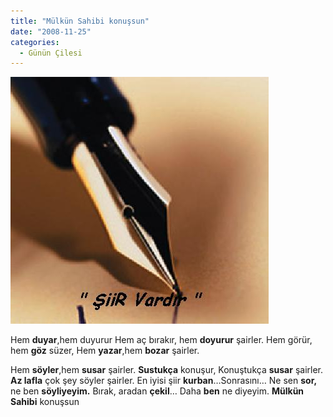 ```yaml
---
title: "Mülkün Sahibi konuşsun"
date: "2008-11-25"
categories: 
  - Günün Çilesi
---
```


[![kalem1cj0pm82.jpg](../uploads/2008/11/kalem1cj0pm82.jpg)](../uploads/2008/11/kalem1cj0pm82.jpg "kalem1cj0pm82.jpg")

Hem **duyar**,hem duyurur Hem aç bırakır, hem **doyurur** şairler. Hem görür, hem **göz** süzer, Hem **yazar**,hem **bozar** şairler.

Hem **söyler**,hem **susar** şairler. **Sustukça** konuşur, Konuştukça **susar** şairler. **Az lafla** çok şey söyler şairler. En iyisi şiir **kurban**…Sonrasını… Ne sen **sor,** ne ben **söyliyeyim.** Bırak, aradan **çekil**… Daha **ben** ne diyeyim. **Mülkün Sahibi** konuşsun

